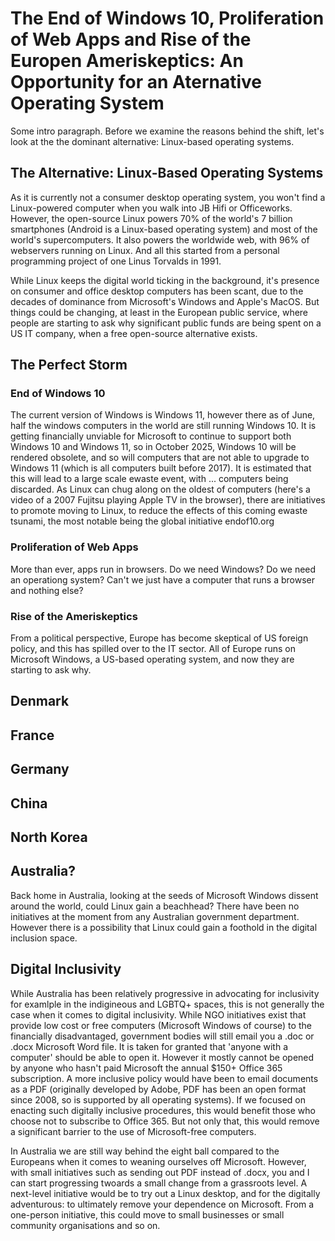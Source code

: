 # The End of Windows 10, Proliferation of Web Apps and Rise of the Europen Ameriskeptics: An Opportunity for an Aternative Operating System

Some intro paragraph. Before we examine the reasons behind the shift, let's look at the the dominant alternative: Linux-based operating systems.
## The Alternative: Linux-Based Operating Systems
As it is currently not a consumer desktop operating system, you won't find a Linux-powered computer when you walk into JB Hifi or Officeworks. However, the open-source Linux powers 70% of the world's 7 billion smartphones (Android is a Linux-based operating system) and most of the world's supercomputers. It also powers the worldwide web, with 96% of webservers running on Linux. And all this started from a personal programming project of one Linus Torvalds in 1991.

While Linux keeps the digital world ticking in the background, it's presence on consumer and office desktop computers has been scant, due to the decades of dominance from Microsoft's Windows and Apple's MacOS. But things could be changing, at least in the European public service, where people are starting to ask why significant public funds are being spent on a US IT company, when a free open-source alternative exists. 

## The Perfect Storm
### End of Windows 10
The current version of Windows is Windows 11, however there as of June, half the windows computers in the world are still running Windows 10. It is getting financially unviable for Microsoft to continue to support both Windows 10 and Windows 11, so in October 2025, Windows 10 will be rendered obsolete, and so will computers that are not able to upgrade to Windows 11 (which is all computers built before 2017). It is estimated that this will lead to a large scale ewaste event, with ... computers being discarded. As Linux can chug along on the oldest of computers (here's a video of a 2007 Fujitsu playing Apple TV in the browser), there are initiatives to promote moving to Linux, to reduce the effects of this coming ewaste tsunami, the most notable being the global initiative endof10.org

### Proliferation of Web Apps
More than ever, apps run in browsers. Do we need Windows? Do we need an operationg system? Can't we just have a computer that runs a browser and nothing else?

### Rise of the Ameriskeptics
From a political perspective, Europe has become skeptical of US foreign policy, and this has spilled over to the IT sector. All of Europe runs on Microsoft Windows, a US-based operating system, and now they are starting to ask why.

## Denmark

## France

## Germany

## China

## North Korea

## Australia?
Back home in Australia, looking at the seeds of Microsoft Windows dissent around the world, could Linux gain a beachhead? There have been no initiatives at the moment from any Australian government department. However there is a possibility that Linux could gain a foothold in the digital inclusion space.

## Digital Inclusivity
While Australia has been relatively progressive in advocating for inclusivity for examlple in the indigineous and LGBTQ+ spaces, this is not generally the case when it comes to digital inclusivity. While NGO initiatives exist that provide low cost or free computers (Microsoft Windows of course) to the financially disadvantaged, government bodies will still email you a .doc or .docx Microsoft Word file. It is taken for granted that 'anyone with a computer' should be able to open it. However it mostly cannot be opened by anyone who hasn't paid Microsoft the annual $150+ Office 365 subscription. A more inclusive policy would have been to email documents as a PDF (originally developed by Adobe, PDF has been an open format since 2008, so is supported by all operating systems). If we focused on enacting such digitally inclusive procedures, this would benefit those who choose not to subscribe to Office 365. But not only that, this would remove a significant barrier to the use of Microsoft-free computers.

In Australia we are still way behind the eight ball compared to the Europeans when it comes to weaning ourselves off Microsoft. However, with small initiatives such as sending out PDF instead of .docx, you and I can start progressing twoards a small change from a grassroots level. A next-level initiative would be to try out a Linux desktop, and for the digitally adventurous: to ultimately remove your dependence on Microsoft. From a one-person initiative, this could move to small businesses or small community organisations and so on.



